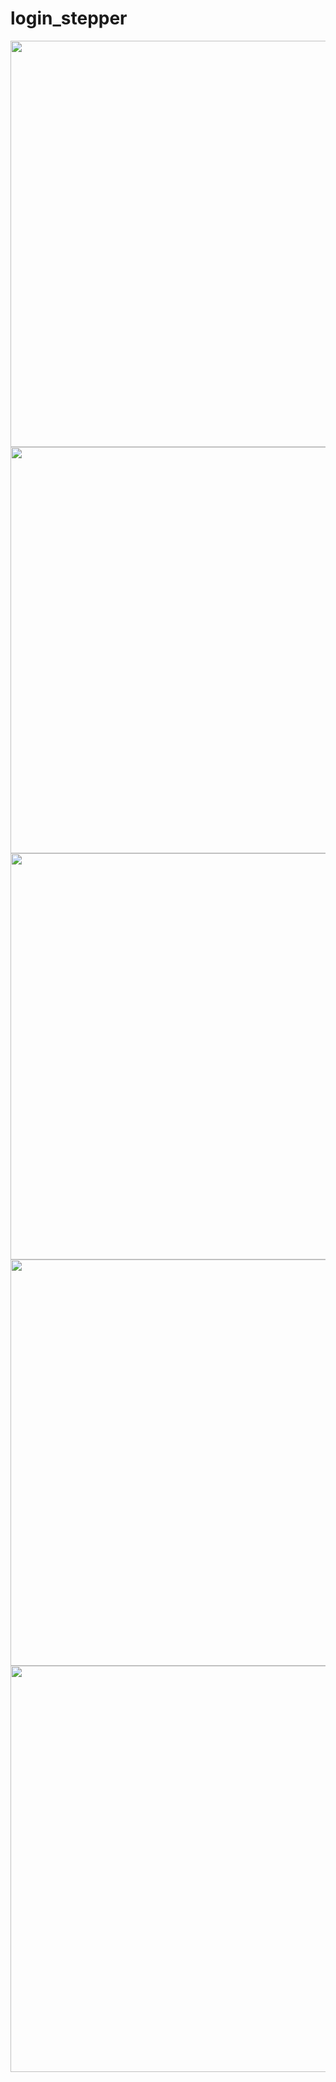 # login_stepper

<img src="https://github.com/yugsonani/Login_Stepper/assets/121219334/c5a76362-2278-4390-96bd-84f547d66d73" height="650px" >
<img src="https://github.com/yugsonani/Login_Stepper/assets/121219334/086999e9-a0ff-4638-b7c8-38a86c33123a" height="650px" >
<img src="https://github.com/yugsonani/Login_Stepper/assets/121219334/1aa1785c-1037-47c1-9107-49ac914084d4" height="650px" >
<img src="https://github.com/yugsonani/Login_Stepper/assets/121219334/cbf39639-56cc-4144-8a31-c58a600d3cdd" height="650px" >
<img src="https://github.com/yugsonani/Login_Stepper/assets/121219334/76c556c4-a24b-4746-b57a-aa422090e217" height="650px" >